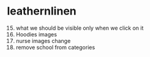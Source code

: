 # leathernlinen

<!--
1. Implement slider in hero section
2. Footer color changes
3. implement abouts us changes
4. add text in hero section as mentioned in images
5. make images of smae size in client section
6. contact us same as - https://www.merchgirls.com.au/contact-us and https://mymerch.com.au/GetAQuote -->

<!-- 1. Add shadow after scroll  -->
<!-- 2. Center fill color  -->
<!-- 3. Size of hero slider  -->
<!-- 4. t-shirt change in hero slider -->
<!-- 5. about us - who we are got cut -->
<!-- 6. to your target audeince. -->
<!-- 7. about us section same animation size(doudt) -->
<!-- 8. this text towards right side and change the size of headphone and animation same to first -->
<!-- 9. make it same size of first blob image -->
<!-- 10. size of brands in phone screen -->
<!-- 11. make it center -->
<!-- 12. make a litte gap b/w image and heading -->
<!-- 13. 31 rem size of contact us page girl image -->
<!-- 14. page bottom problem -->

15. what we should be visible only when we click on it
    <!-- 16. remove swag word -->
    <!-- 17. remove zoom animation from navbar -->
    <!-- 18. pull up banner bottom -->
    <!-- 19. image gradient on product page -->
    <!-- 20. already open uniform and categories -->
16. Hoodies images
17. nurse images change
18. remove school from categories
